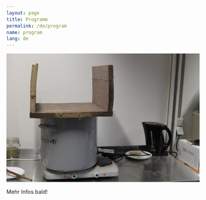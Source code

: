 ```yaml
---
layout: page
title: Programm
permalink: /de/program
name: program
lang: de
---
```


![](/assets/img/topf.jpg)

Mehr Infos bald!
